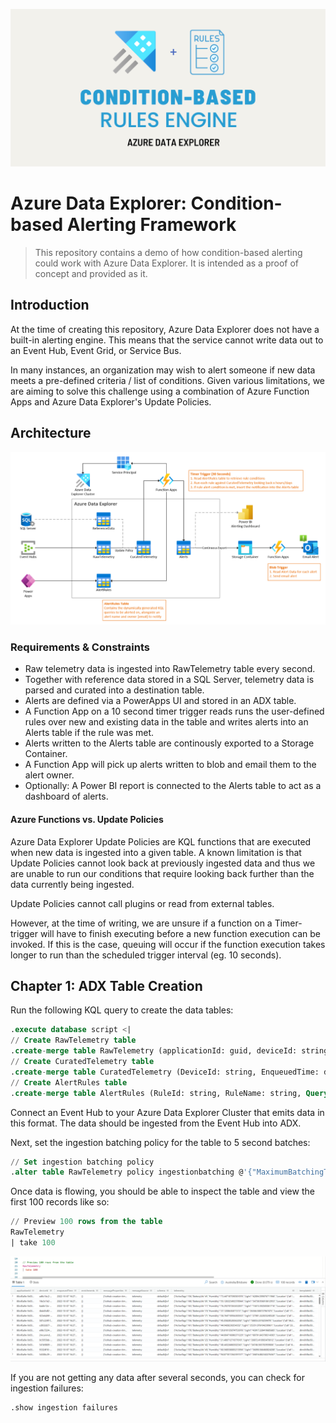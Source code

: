 ![Header Artwork](./media/header.png)

# Azure Data Explorer: Condition-based Alerting Framework

> This repository contains a demo of how condition-based alerting could work with Azure Data Explorer. It is intended as a proof of concept and provided as it.

## Introduction

At the time of creating this repository, Azure Data Explorer does not have a built-in alerting engine. This means that the service cannot write data out to an Event Hub, Event Grid, or Service Bus.

In many instances, an organization may wish to alert someone if new data meets a pre-defined criteria / list of conditions. Given various limitations, we are aiming to solve this challenge using a combination of Azure Function Apps and Azure Data Explorer's Update Policies.

## Architecture

![Architecture](media/architecture.png)

### Requirements & Constraints

- Raw telemetry data is ingested into RawTelemetry table every second.
- Together with reference data stored in a SQL Server, telemetry data is parsed and curated into a destination table.
- Alerts are defined via a PowerApps UI and stored in an ADX table.
- A Function App on a 10 second timer trigger reads runs the user-defined rules over new and existing data in the table and writes alerts into an Alerts table if the rule was met.
- Alerts written to the Alerts table are continously exported to a Storage Container.
- A Function App will pick up alerts written to blob and email them to the alert owner.
- Optionally: A Power BI report is connected to the Alerts table to act as a dashboard of alerts.

#### Azure Functions vs. Update Policies

Azure Data Explorer Update Policies are KQL functions that are executed when new data is ingested into a given table. A known limitation is that Update Policies cannot look back at previously ingested data and thus we are unable to run our conditions that require looking back further than the data currently being ingested.

Update Policies cannot call plugins or read from external tables.

However, at the time of writing, we are unsure if a function on a Timer-trigger will have to finish executing before a new function execution can be invoked. If this is the case, queuing will occur if the function execution takes longer to run than the scheduled trigger interval (eg. 10 seconds).

## Chapter 1: ADX Table Creation

Run the following KQL query to create the data tables:

```sql
.execute database script <|
// Create RawTelemetry table
.create-merge table RawTelemetry (applicationId: guid, deviceId: string, enqueuedTime: datetime, enrichments: dynamic, messageProperties: dynamic, messageSource: string, ['schema']: string, telemetry: dynamic, templateId: string)
// Create CuratedTelemetry table
.create-merge table CuratedTelemetry (DeviceId: string, EnqueuedTime: datetime, ActiveTags: int, BatteryLife: real, Humidity: real, Light: real, Location: dynamic, LostTags: int, Pressure: real, Shock: real, Status: string, Temp: real, Tilt: real, TotalTags: int, TransportationMode: string, NumOfTagsCalculated: int)
// Create AlertRules table
.create-merge table AlertRules (RuleId: string, RuleName: string, Query: string, Importance: string, AlertOwner: string)
```

Connect an Event Hub to your Azure Data Explorer Cluster that emits data in this format. The data should be ingested from the Event Hub into ADX.

Next, set the ingestion batching policy for the table to 5 second batches:

```sql
// Set ingestion batching policy
.alter table RawTelemetry policy ingestionbatching @'{"MaximumBatchingTimeSpan":"00:00:05", "MaximumNumberOfItems": 1000, "MaximumRawDataSizeMB": 1024}'
```

Once data is flowing, you should be able to inspect the table and view the first 100 records like so:

```sql
// Preview 100 rows from the table
RawTelemetry
| take 100
```

![100 Row Preview](media/top_100_raw.png)

If you are not getting any data after several seconds, you can check for ingestion failures:

```sql
.show ingestion failures
```

